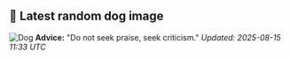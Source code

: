 ## 🐶 Latest random dog image
![Dog](https://images.dog.ceo/breeds/mastiff-indian/Indian_Mastiff.jpg)
**Advice:** "Do not seek praise, seek criticism."
*Updated: 2025-08-15 11:33 UTC*
